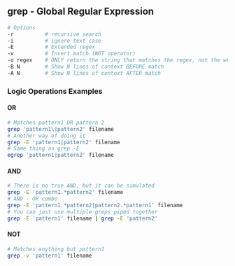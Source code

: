 ## grep - Global Regular Expression 

```bash
# Options
-r			# recursive search
-i			# ignore text case
-E			# Extended regex
-v			# Invert match (NOT operator)
-o regex	# ONLY return the string that matches the regex, not the whole line.
-B N		# Show N lines of context BEFORE match
-A N		# Show N lines of context AFTER match
```

### Logic Operations Examples

#### OR

```bash
# Matches pattern1 OR pattern 2
grep 'pattern1\|pattern2' filename
# Another way of doing it
grep -E 'pattern1|pattern2' filename
# Same thing as grep -E
egrep 'pattern1|pattern2' filename
```

#### AND

```bash
# There is no true AND, but it can be simulated
grep -E 'pattern1.*pattern2' filename
# AND - OR combo
grep -E 'pattern1.*pattern2|pattern2.*pattern1' filename
# You can just use multiple greps piped together
grep -E 'pattern1' filename | grep -E 'pattern2'
```

#### NOT

```bash
# Matches anything but pattern1
grep -v 'pattern1' filename
```

